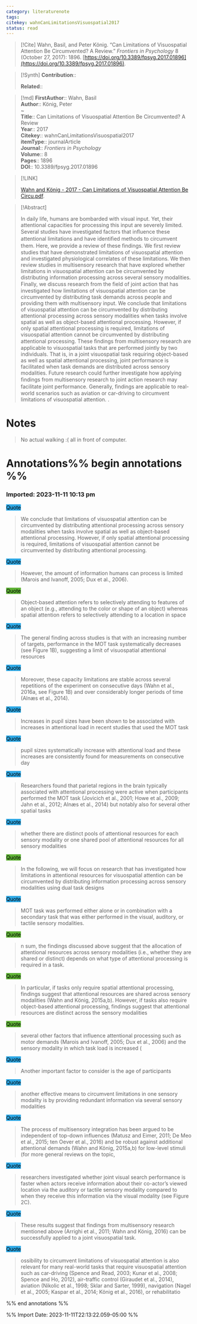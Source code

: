 ```yaml
---
category: literaturenote
tags: 
citekey: wahnCanLimitationsVisuospatial2017
status: read
---
```


> [!Cite]
> Wahn, Basil, and Peter König. “Can Limitations of Visuospatial Attention Be Circumvented? A Review.” _Frontiers in Psychology_ 8 (October 27, 2017): 1896. [https://doi.org/10.3389/fpsyg.2017.01896](https://doi.org/10.3389/fpsyg.2017.01896).

>[!Synth]
>**Contribution**:: 
>
>**Related**:: 
>

>[!md]
> **FirstAuthor**:: Wahn, Basil  
> **Author**:: König, Peter  
~    
> **Title**:: Can Limitations of Visuospatial Attention Be Circumvented? A Review  
> **Year**:: 2017   
> **Citekey**:: wahnCanLimitationsVisuospatial2017  
> **itemType**:: journalArticle  
> **Journal**:: *Frontiers in Psychology*  
> **Volume**:: 8   
> **Pages**:: 1896  
> **DOI**:: 10.3389/fpsyg.2017.01896    

> [!LINK] 
>
>  [Wahn and König - 2017 - Can Limitations of Visuospatial Attention Be Circu.pdf](file://C:\Users\emzpe\Zotero\storage\ILHIF6GR\Wahn%20and%20König%20-%202017%20-%20Can%20Limitations%20of%20Visuospatial%20Attention%20Be%20Circu.pdf).

> [!Abstract]
>
> In daily life, humans are bombarded with visual input. Yet, their attentional capacities for processing this input are severely limited. Several studies have investigated factors that inﬂuence these attentional limitations and have identiﬁed methods to circumvent them. Here, we provide a review of these ﬁndings. We ﬁrst review studies that have demonstrated limitations of visuospatial attention and investigated physiological correlates of these limitations. We then review studies in multisensory research that have explored whether limitations in visuospatial attention can be circumvented by distributing information processing across several sensory modalities. Finally, we discuss research from the ﬁeld of joint action that has investigated how limitations of visuospatial attention can be circumvented by distributing task demands across people and providing them with multisensory input. We conclude that limitations of visuospatial attention can be circumvented by distributing attentional processing across sensory modalities when tasks involve spatial as well as object-based attentional processing. However, if only spatial attentional processing is required, limitations of visuospatial attention cannot be circumvented by distributing attentional processing. These ﬁndings from multisensory research are applicable to visuospatial tasks that are performed jointly by two individuals. That is, in a joint visuospatial task requiring object-based as well as spatial attentional processing, joint performance is facilitated when task demands are distributed across sensory modalities. Future research could further investigate how applying ﬁndings from multisensory research to joint action research may facilitate joint performance. Generally, ﬁndings are applicable to real-world scenarios such as aviation or car-driving to circumvent limitations of visuospatial attention.
>.
> 
# Notes
>
>No actual walking :( all in front of computer.


# Annotations%% begin annotations %%


### Imported: 2023-11-11 10:13 pm



<mark style="background-color: #2ea8e5">Quote</mark>
> We conclude that limitations of visuospatial attention can be circumvented by distributing attentional processing across sensory modalities when tasks involve spatial as well as object-based attentional processing. However, if only spatial attentional processing is required, limitations of visuospatial attention cannot be circumvented by distributing attentional processing.

<mark style="background-color: #2ea8e5">Quote</mark>
> However, the amount of information humans can process is limited (Marois and Ivanoff, 2005; Dux et al., 2006).

<mark style="background-color: #5fb236">Quote</mark>
> Object-based attention refers to selectively attending to features of an object (e.g., attending to the color or shape of an object) whereas spatial attention refers to selectively attending to a location in space

<mark style="background-color: #2ea8e5">Quote</mark>
> The general finding across studies is that with an increasing number of targets, performance in the MOT task systematically decreases (see Figure 1B), suggesting a limit of visuospatial attentional resources

<mark style="background-color: #2ea8e5">Quote</mark>
> Moreover, these capacity limitations are stable across several repetitions of the experiment on consecutive days (Wahn et al., 2016a, see Figure 1B) and over considerably longer periods of time (Alnæs et al., 2014).

<mark style="background-color: #2ea8e5">Quote</mark>
> Increases in pupil sizes have been shown to be associated with increases in attentional load in recent studies that used the MOT task

<mark style="background-color: #2ea8e5">Quote</mark>
> pupil sizes systematically increase with attentional load and these increases are consistently found for measurements on consecutive day

<mark style="background-color: #2ea8e5">Quote</mark>
> Researchers found that parietal regions in the brain typically associated with attentional processing were active when participants performed the MOT task (Jovicich et al., 2001; Howe et al., 2009; Jahn et al., 2012; Alnæs et al., 2014) but notably also for several other spatial tasks

<mark style="background-color: #2ea8e5">Quote</mark>
> whether there are distinct pools of attentional resources for each sensory modality or one shared pool of attentional resources for all sensory modalities

<mark style="background-color: #5fb236">Quote</mark>
> In the following, we will focus on research that has investigated how limitations in attentional resources for visuospatial attention can be circumvented by distributing information processing across sensory modalities using dual task designs

<mark style="background-color: #2ea8e5">Quote</mark>
> MOT task was performed either alone or in combination with a secondary task that was either performed in the visual, auditory, or tactile sensory modalities.

<mark style="background-color: #5fb236">Quote</mark>
> n sum, the findings discussed above suggest that the allocation of attentional resources across sensory modalities (i.e., whether they are shared or distinct) depends on what type of attentional processing is required in a task.

<mark style="background-color: #5fb236">Quote</mark>
> In particular, if tasks only require spatial attentional processing, findings suggest that attentional resources are shared across sensory modalities (Wahn and König, 2015a,b). However, if tasks also require object-based attentional processing, findings suggest that attentional resources are distinct across the sensory modalities

<mark style="background-color: #5fb236">Quote</mark>
> several other factors that influence attentional processing such as motor demands (Marois and Ivanoff, 2005; Dux et al., 2006) and the sensory modality in which task load is increased (

<mark style="background-color: #2ea8e5">Quote</mark>
> Another important factor to consider is the age of participants

<mark style="background-color: #2ea8e5">Quote</mark>
> another effective means to circumvent limitations in one sensory modality is by providing redundant information via several sensory modalities

<mark style="background-color: #2ea8e5">Quote</mark>
> The process of multisensory integration has been argued to be independent of top-down influences (Matusz and Eimer, 2011; De Meo et al., 2015; ten Oever et al., 2016) and be robust against additional attentional demands (Wahn and König, 2015a,b) for low-level stimuli (for more general reviews on the topic,

<mark style="background-color: #2ea8e5">Quote</mark>
> researchers investigated whether joint visual search performance is faster when actors receive information about their co-actor’s viewed location via the auditory or tactile sensory modality compared to when they receive this information via the visual modality (see Figure 2C).

<mark style="background-color: #2ea8e5">Quote</mark>
> These results suggest that findings from multisensory research mentioned above (Arrighi et al., 2011; Wahn and König, 2016) can be successfully applied to a joint visuospatial task.

<mark style="background-color: #2ea8e5">Quote</mark>
> ossibility to circumvent limitations of visuospatial attention is also relevant for many real-world tasks that require visuospatial attention such as car-driving (Spence and Read, 2003; Kunar et al., 2008; Spence and Ho, 2012), air-traffic control (Giraudet et al., 2014), aviation (Nikolic et al., 1998; Sklar and Sarter, 1999), navigation (Nagel et al., 2005; Kaspar et al., 2014; König et al., 2016), or rehabilitatio


%% end annotations %%

%% Import Date: 2023-11-11T22:13:22.059-05:00 %%
